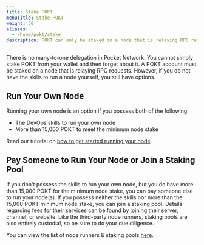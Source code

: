```yaml
---
title: Stake POKT
menuTitle: Stake POKT
weight: 30
aliases:
  - /home/pokt/stake
description: POKT can only be staked on a node that is relaying RPC requests. You can run a node yourself, pay someone to run a node for you, or join a staking pool.
---
```



There is no many-to-one delegation in Pocket Network. You cannot simply stake POKT from your wallet and then forget about it. A POKT account must be staked on a node that is relaying RPC requests. However, if you do not have the skills to run a node yourself, you still have options.

## Run Your Own Node

Running your own node is an option if you possess both of the following:

* The DevOps skills to run your own node
* More than 15,000 POKT to meet the minimum node stake

Read our tutorial on [how to get started running your node](/node/tutorials/zero-to-node/).

## Pay Someone to Run Your Node or Join a Staking Pool

If you don't possess the skills to run your own node, but you do have more than 15,000 POKT for the minimum node stake, you can pay someone else to run your node(s). If you possess neither the skills nor more than the 15,000 POKT minimum node stake, you can join a staking pool. Details regarding fees for their services can be found by joining their server, channel, or website. Like the third-party node runners, staking pools are also entirely custodial, so be sure to do your due diligence.

You can view the list of node runners & staking pools [here](https://forum.pokt.network/t/overview-of-staking-pooling-services/2437/1).
